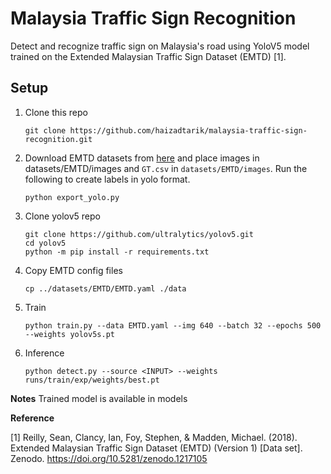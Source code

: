 # Malaysia Traffic Sign Recognition

Detect and recognize traffic sign on Malaysia's road using YoloV5 model trained on the Extended Malaysian Traffic Sign Dataset (EMTD) [1].

## Setup 

1. Clone this repo
    ```
    git clone https://github.com/haizadtarik/malaysia-traffic-sign-recognition.git
    ```
    
2. Download EMTD datasets from [here](https://zenodo.org/record/1217105#.Yc_sa9sRU5k) and place images in datasets/EMTD/images and `GT.csv` in `datasets/EMTD/images`. Run the following to create labels in yolo format.
    ```
    python export_yolo.py
    ```
3. Clone yolov5 repo
    ```
    git clone https://github.com/ultralytics/yolov5.git
    cd yolov5
    python -m pip install -r requirements.txt
    ```
4. Copy EMTD config files
    ```
    cp ../datasets/EMTD/EMTD.yaml ./data
    ```
    
5. Train 
    ```
    python train.py --data EMTD.yaml --img 640 --batch 32 --epochs 500 --weights yolov5s.pt
    ```
    
6. Inference
    ```
    python detect.py --source <INPUT> --weights runs/train/exp/weights/best.pt
    ```
    
**Notes**
Trained model is available in models
 

**Reference**

[1] Reilly, Sean, Clancy, Ian, Foy, Stephen, & Madden, Michael. (2018). Extended Malaysian Traffic Sign Dataset (EMTD) (Version 1) [Data set]. Zenodo. https://doi.org/10.5281/zenodo.1217105
